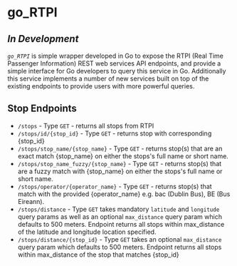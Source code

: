 # go_RTPI

 ## *In Development*

 _`go_RTPI`_ is simple wrapper developed in Go to expose the RTPI  (Real Time Passenger Information) REST web services API endpoints, and provide a simple interface for Go developers to query this service in Go. Additionally this service implements a number of new services built on top of the existing endpoints to provide users with more powerful queries. 

 


## Stop Endpoints
 - `/stops` - Type `GET` - returns all stops from RTPI 
 - `/stops/id/{stop_id}` - Type `GET` - returns stop with corresponding {stop_id}
 - `/stops/stop_name/{stop_name}` - Type `GET` - returns stop(s) that are an exact match {stop_name} on either the stops's full name or short name. 
 -  `/stops/stop_name_fuzzy/{stop_name}` - Type `GET` - returns stop(s) that are a fuzzy match with {stop_name} on either the stops's full name or short name. 
 - `/stops/operator/{operator_name}` - Type `GET` - returns stop(s) that match with the provided {operator_name} e.g. bac (Dublin Bus), BE (Bus Eireann). 
 - `/stops/distance` - Type `GET` takes mandatory `latitude` and `longitude` query params as well as an optional `max_distance` query param which defaults to 500 meters. Endpoint returns all stops within max_distance of the latitude and longitude location specified.
 - `/stops/distance/{stop_id}` - Type `GET` takes an optional `max_distance` query param which defaults to 500 meters. Endpoint returns all stops within max_distance of the stop that matches {stop_id}